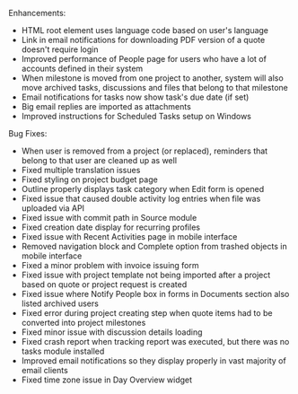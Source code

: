 Enhancements:

* HTML root element uses language code based on user's language
* Link in email notifications for downloading PDF version of a quote doesn't require login
* Improved performance of People page for users who have a lot of accounts defined in their system
* When milestone is moved from one project to another, system will also move archived tasks, discussions and files that belong to that milestone
* Email notifications for tasks now show task's due date (if set)
* Big email replies are imported as attachments
* Improved instructions for Scheduled Tasks setup on Windows

Bug Fixes:

* When user is removed from a project (or replaced), reminders that belong to that user are cleaned up as well
* Fixed multiple translation issues
* Fixed styling on project budget page
* Outline properly displays task category when Edit form is opened
* Fixed issue that caused double activity log entries when file was uploaded via API
* Fixed issue with commit path in Source module
* Fixed creation date display for recurring profiles
* Fixed issue with Recent Activities page in mobile interface
* Removed navigation block and Complete option from trashed objects in mobile interface
* Fixed a minor problem with invoice issuing form
* Fixed issue with project template not being imported after a project based on quote or project request is created
* Fixed issue where Notify People box in forms in Documents section also listed archived users
* Fixed error during project creating step when quote items had to be converted into project milestones
* Fixed minor issue with discussion details loading
* Fixed crash report when tracking report was executed, but there was no tasks module installed
* Improved email notifications so they display properly in vast majority of email clients
* Fixed time zone issue in Day Overview widget